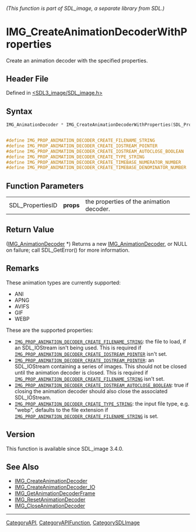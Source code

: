 ###### (This function is part of SDL_image, a separate library from SDL.)
# IMG_CreateAnimationDecoderWithProperties

Create an animation decoder with the specified properties.

## Header File

Defined in [<SDL3_image/SDL_image.h>](https://github.com/libsdl-org/SDL_image/blob/main/include/SDL3_image/SDL_image.h)

## Syntax

```c
IMG_AnimationDecoder * IMG_CreateAnimationDecoderWithProperties(SDL_PropertiesID props);


#define IMG_PROP_ANIMATION_DECODER_CREATE_FILENAME_STRING                "SDL_image.animation_decoder.create.filename"
#define IMG_PROP_ANIMATION_DECODER_CREATE_IOSTREAM_POINTER               "SDL_image.animation_decoder.create.iostream"
#define IMG_PROP_ANIMATION_DECODER_CREATE_IOSTREAM_AUTOCLOSE_BOOLEAN     "SDL_image.animation_decoder.create.iostream.autoclose"
#define IMG_PROP_ANIMATION_DECODER_CREATE_TYPE_STRING                    "SDL_image.animation_decoder.create.type"
#define IMG_PROP_ANIMATION_DECODER_CREATE_TIMEBASE_NUMERATOR_NUMBER      "SDL_image.animation_decoder.create.timebase.numerator"
#define IMG_PROP_ANIMATION_DECODER_CREATE_TIMEBASE_DENOMINATOR_NUMBER    "SDL_image.animation_decoder.create.timebase.denominator"
```

## Function Parameters

|                  |           |                                          |
| ---------------- | --------- | ---------------------------------------- |
| SDL_PropertiesID | **props** | the properties of the animation decoder. |

## Return Value

([IMG_AnimationDecoder](IMG_AnimationDecoder) *) Returns a new
[IMG_AnimationDecoder](IMG_AnimationDecoder), or NULL on failure; call
SDL_GetError() for more information.

## Remarks

These animation types are currently supported:

- ANI
- APNG
- AVIFS
- GIF
- WEBP

These are the supported properties:

- [`IMG_PROP_ANIMATION_DECODER_CREATE_FILENAME_STRING`](IMG_PROP_ANIMATION_DECODER_CREATE_FILENAME_STRING):
  the file to load, if an SDL_IOStream isn't being used. This is required
  if
  [`IMG_PROP_ANIMATION_DECODER_CREATE_IOSTREAM_POINTER`](IMG_PROP_ANIMATION_DECODER_CREATE_IOSTREAM_POINTER)
  isn't set.
- [`IMG_PROP_ANIMATION_DECODER_CREATE_IOSTREAM_POINTER`](IMG_PROP_ANIMATION_DECODER_CREATE_IOSTREAM_POINTER):
  an SDL_IOStream containing a series of images. This should not be closed
  until the animation decoder is closed. This is required if
  [`IMG_PROP_ANIMATION_DECODER_CREATE_FILENAME_STRING`](IMG_PROP_ANIMATION_DECODER_CREATE_FILENAME_STRING)
  isn't set.
- [`IMG_PROP_ANIMATION_DECODER_CREATE_IOSTREAM_AUTOCLOSE_BOOLEAN`](IMG_PROP_ANIMATION_DECODER_CREATE_IOSTREAM_AUTOCLOSE_BOOLEAN):
  true if closing the animation decoder should also close the associated
  SDL_IOStream.
- [`IMG_PROP_ANIMATION_DECODER_CREATE_TYPE_STRING`](IMG_PROP_ANIMATION_DECODER_CREATE_TYPE_STRING):
  the input file type, e.g. "webp", defaults to the file extension if
  [`IMG_PROP_ANIMATION_DECODER_CREATE_FILENAME_STRING`](IMG_PROP_ANIMATION_DECODER_CREATE_FILENAME_STRING)
  is set.

## Version

This function is available since SDL_image 3.4.0.

## See Also

- [IMG_CreateAnimationDecoder](IMG_CreateAnimationDecoder)
- [IMG_CreateAnimationDecoder_IO](IMG_CreateAnimationDecoder_IO)
- [IMG_GetAnimationDecoderFrame](IMG_GetAnimationDecoderFrame)
- [IMG_ResetAnimationDecoder](IMG_ResetAnimationDecoder)
- [IMG_CloseAnimationDecoder](IMG_CloseAnimationDecoder)

----
[CategoryAPI](CategoryAPI), [CategoryAPIFunction](CategoryAPIFunction), [CategorySDLImage](CategorySDLImage)

